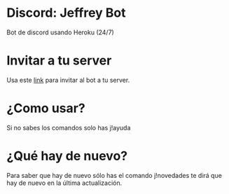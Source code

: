 # Discord: Jeffrey Bot
Bot de discord usando Heroku (24/7)

# Invitar a tu server
Usa este <a href="https://discordapp.com/api/oauth2/authorize?client_id=431973340216033290&permissions=2146958583&scope=bot">link</a>
para invitar al bot a tu server.

# ¿Como usar?
Si no sabes los comandos solo has j!ayuda

# ¿Qué hay de nuevo?
Para saber que hay de nuevo sólo has el comando j!novedades te dirá que hay de nuevo en la última actualización.
